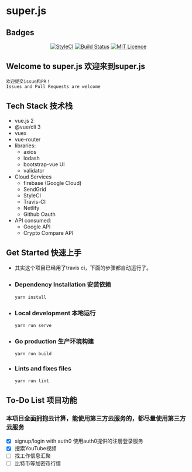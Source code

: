 # super.js

## Badges 

<div align="center">

[![StyleCI](https://github.styleci.io/repos/152890558/shield?branch=master)](https://github.styleci.io/repos/152890558)
[![Build Status](https://travis-ci.org/whizjs/superjs.svg?branch=master)](https://travis-ci.org/whizjs/superjs)
[![MIT Licence](https://badges.frapsoft.com/os/mit/mit.svg?v=103)](LICENSE)  

</div>

## Welcome to super.js 欢迎来到super.js
```
欢迎提交issue和PR！
Issues and Pull Requests are welcome
```

## Tech Stack 技术栈

 - vue.js 2
 - @vue/cli 3
 - vuex
 - vue-router
 - libraries:
    - axios
    - lodash
    - bootstrap-vue UI
    - validator
 - Cloud Services
    - firebase (Google Cloud)
    - SendGrid
    - StyleCI
    - Travis-CI
    - Netlify
    - Github Oauth
 - API consumed:
    - Google API
    - Crypto Compare API

## Get Started 快速上手
 - 其实这个项目已经用了travis ci，下面的步骤都自动运行了。


 - ### Dependency Installation 安装依赖
    ```
    yarn install
    ```

 - ### Local development 本地运行
    ```
    yarn run serve
    ```

 - ### Go production 生产环境构建
    ```
    yarn run build
    ```

 - ### Lints and fixes files 
    ```
    yarn run lint
    ```
## To-Do List 项目功能
### 本项目全面拥抱云计算，能使用第三方云服务的，都尽量使用第三方云服务

 - [x] signup/login with auth0 使用auth0提供的注册登录服务
 - [x] 搜索YouTube视频
 - [ ] 找工作信息汇聚
 - [ ] 比特币等加密币行情